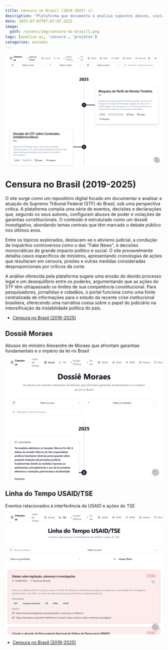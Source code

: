 ```yaml
---
title: Censura no Brasil (2019-2025) 🤐✨
description: "Plataforma que documenta e analisa supostos abusos, violações constitucionais e controvérsias envolvendo o Supremo Tribunal Federal, servindo como um dossiê sobre as ações da corte."
date: 2025-07-07T07:07:07.222Z
image:
  path: /assets/img/censura-no-brasil1.png
tags: [analise-ai, 'censura', 'projetos']
categories: estudos
---
```


![](/assets/img/censura-no-brasil1b.png)

# Censura no Brasil (2019-2025)

O site surge como um repositório digital focado em documentar e analisar a atuação do Supremo Tribunal Federal (STF) do Brasil, sob uma perspectiva crítica. A plataforma compila uma série de eventos, decisões e declarações que, segundo os seus autores, configuram abusos de poder e violações de garantias constitucionais. O conteúdo é estruturado como um dossiê investigativo, abordando temas centrais que têm marcado o debate público nos últimos anos.

Entre os tópicos explorados, destacam-se o ativismo judicial, a condução de inquéritos controversos como o das "Fake News", e decisões monocráticas de grande impacto político e social. O site provavelmente detalha casos específicos de ministros, apresentando cronologias de ações que resultaram em censura, prisões e outras medidas consideradas desproporcionais por críticos da corte.

A análise oferecida pela plataforma sugere uma erosão do devido processo legal e um desequilíbrio entre os poderes, argumentando que as ações do STF têm ultrapassado os limites de sua competência constitucional. Para pesquisadores, jornalistas e cidadãos, o portal funciona como uma fonte centralizada de informações para o estudo da recente crise institucional brasileira, oferecendo uma narrativa coesa sobre o papel do judiciário na intensificação da instabilidade política do país.

- [Censura no Brasil (2019-2025)](https://abusosupremo.vercel.app/)

## **Dossiê Moraes**

Abusos do ministro Alexandre de Moraes que afrontam garantias fundamentais e o império da lei no Brasil

![](/assets/img/censura-no-brasil2.png)

## **Linha do Tempo USAID/TSE**

Eventos relacionados à interferência da USAID e ações do TSE

![](/assets/img/censura-no-brasil3.png)

- [Censura no Brasil (2019-2025)](https://abusosupremo.vercel.app/)
